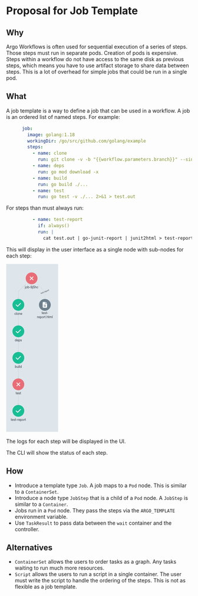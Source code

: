 # Proposal for Job Template

## Why

Argo Workflows is often used for sequential execution of a series of steps. Those steps must run in separate pods.
Creation of pods is expensive. Steps within a workflow do not have access to the same disk as previous steps, which
means you have to use artifact storage to share data between steps. This is a lot of overhead for simple jobs that could
be run in a single pod.

## What

A job template is a way to define a job that can be used in a workflow. A job is an ordered list of named steps. For
example:

```yaml
      job:
        image: golang:1.18
        workingDir: /go/src/github.com/golang/example
        steps:
          - name: clone
            run: git clone -v -b "{{workflow.parameters.branch}}" --single-branch --depth 1 https://github.com/golang/example.git .
          - name: deps
            run: go mod download -x
          - name: build
            run: go build ./...
          - name: test
            run: go test -v ./... 2>&1 > test.out
```

For steps than must always run:

```yaml
          - name: test-report
            if: always()
            run: |
              cat test.out | go-junit-report | junit2html > test-report.html
```

This will display in the user interface as a single node with sub-nodes for each step:

![Job Template](job-template.png)

The logs for each step will be displayed in the UI.

The CLI will show the status of each step.

## How

- Introduce a template type `Job`. A job maps to a `Pod` node. This is similar to a `ContainerSet`.
- Introduce a node type `JobStep` that is a child of a `Pod` node. A `JobStep` is similar to a `Container`.
- Jobs run in a `Pod` node. They pass the steps via the `ARGO_TEMPLATE` environment variable.
- Use `TaskResult` to pass data between the `wait` container and the controller.

## Alternatives

* `ContainerSet` allows the users to order tasks as a graph. Any tasks waiting to run much more resources.
* `Script` allows the users to run a script in a single container. The user must write the script to handle
  the ordering of the steps. This is not as flexible as a job template.